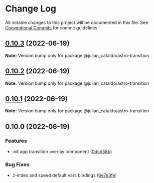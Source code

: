 # Change Log

All notable changes to this project will be documented in this file.
See [Conventional Commits](https://conventionalcommits.org) for commit guidelines.

## [0.10.3](https://github.com/JulianCataldo/astro/compare/@julian_cataldo/astro-transition@0.10.2...@julian_cataldo/astro-transition@0.10.3) (2022-06-19)

**Note:** Version bump only for package @julian_cataldo/astro-transition





## [0.10.2](https://github.com/JulianCataldo/astro/compare/@julian_cataldo/astro-transition@0.10.1...@julian_cataldo/astro-transition@0.10.2) (2022-06-19)

**Note:** Version bump only for package @julian_cataldo/astro-transition





## [0.10.1](https://github.com/JulianCataldo/astro/compare/@julian_cataldo/astro-transition@0.10.0...@julian_cataldo/astro-transition@0.10.1) (2022-06-19)

**Note:** Version bump only for package @julian_cataldo/astro-transition





## 0.10.0 (2022-06-19)


### Features

* init app transition overlay component ([0dcd58b](https://github.com/JulianCataldo/astro/commit/0dcd58bed5d61d02e5e0fce40186ae7f1282d772))


### Bug Fixes

* z-index and speed default vars bindings ([6e7e3fe](https://github.com/JulianCataldo/astro/commit/6e7e3fe4883b325ee5c7fc24706d1c0c670f86f0))
